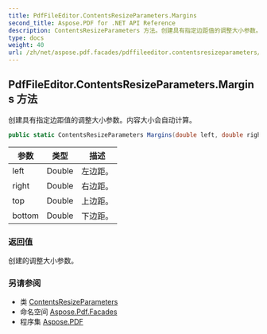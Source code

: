 ```yaml
---
title: PdfFileEditor.ContentsResizeParameters.Margins
second_title: Aspose.PDF for .NET API Reference
description: ContentsResizeParameters 方法。创建具有指定边距值的调整大小参数。内容大小会自动计算。
type: docs
weight: 40
url: /zh/net/aspose.pdf.facades/pdffileeditor.contentsresizeparameters/margins/
---
```

## PdfFileEditor.ContentsResizeParameters.Margins 方法

创建具有指定边距值的调整大小参数。内容大小会自动计算。

```csharp
public static ContentsResizeParameters Margins(double left, double right, double top, double bottom)
```

| 参数 | 类型 | 描述 |
| --- | --- | --- |
| left | Double | 左边距。 |
| right | Double | 右边距。 |
| top | Double | 上边距。 |
| bottom | Double | 下边距。 |

### 返回值

创建的调整大小参数。

### 另请参阅

* 类 [ContentsResizeParameters](../)
* 命名空间 [Aspose.Pdf.Facades](../../../aspose.pdf.facades/)
* 程序集 [Aspose.PDF](../../../)